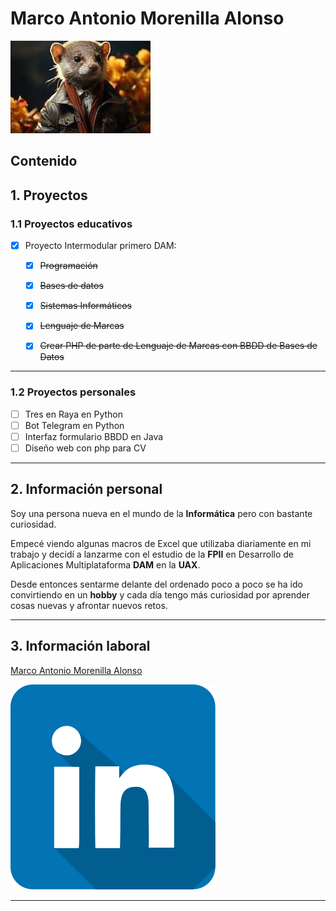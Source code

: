 # Marco Antonio Morenilla Alonso

![Imagen Huron](recursos/huron.jpg)

## Contenido

## 1. Proyectos


### 1.1 Proyectos educativos

- [x] Proyecto Intermodular primero DAM:
    - [x] ~~Programación~~
    - [x] ~~Bases de datos~~
    - [x] ~~Sistemas Informáticos~~
    - [x] ~~Lenguaje de Marcas~~
    - [x] ~~Crear PHP de parte de Lenguaje de Marcas con BBDD de Bases de Datos~~


***

### 1.2 Proyectos personales

- [ ] Tres en Raya en Python
- [ ] Bot Telegram en Python
- [ ] Interfaz formulario BBDD en Java
- [ ] Diseño web con php para CV
      
***

## 2. Información personal

Soy una persona nueva en el mundo de la **Informática** pero con bastante curiosidad.

Empecé viendo algunas macros de Excel que utilizaba diariamente en mi trabajo y decidí a lanzarme con el estudio de la **FPII** en Desarrollo de Aplicaciones Multiplataforma **DAM** en la **UAX**.

Desde entonces sentarme delante del ordenado poco a poco se ha ido convirtiendo en un **hobby** y cada día tengo más curiosidad por aprender cosas nuevas y afrontar nuevos retos.

***

## 3. Información laboral
[Marco Antonio Morenilla Alonso](https://es.linkedin.com/in/marco-antonio-morenilla-alonso-826b0490)

![Marco](recursos/linkedin.svg)

***
